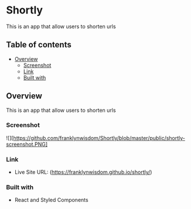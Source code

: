 # Shortly

This is an app that allow users to shorten urls

## Table of contents

- [Overview](#overview)
  - [Screenshot](#screenshot)
  - [Link](#link)
  - [Built with](#built-with)

## Overview
This is an app that allow users to shorten urls

### Screenshot

![][https://github.com/franklynwisdom/Shortly/blob/master/public/shortly-screenshot.PNG]

### Link
- Live Site URL: (https://franklynwisdom.github.io/shortly/)

### Built with

- React and Styled Components
